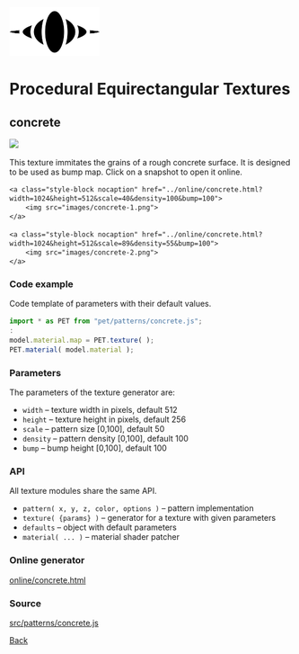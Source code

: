 <img class="logo" src="../assets/logo/logo-big.png">


# Procedural Equirectangular Textures


## concrete
<img src="images/concrete.jpg">

This texture immitates the grains of a rough concrete 
surface. It is designed to be used as bump map. Click on a
snapshot to open it online.

<p class="gallery">

	<a class="style-block nocaption" href="../online/concrete.html?width=1024&height=512&scale=40&density=100&bump=100">
		<img src="images/concrete-1.png">
	</a>

	<a class="style-block nocaption" href="../online/concrete.html?width=1024&height=512&scale=89&density=55&bump=100">
		<img src="images/concrete-2.png">
	</a>

</p>


### Code example

Code template of parameters with their default values.

```js
import * as PET from "pet/patterns/concrete.js";
:
model.material.map = PET.texture( );
PET.material( model.material );
```



### Parameters

The parameters of the texture generator are:

* `width` &ndash; texture width in pixels, default 512
* `height` &ndash; texture height in pixels, default 256
* `scale` &ndash; pattern size [0,100], default 50
* `density` &ndash; pattern density [0,100], default 100
* `bump` &ndash; bump height [0,100], default 100



### API

All texture modules share the same API.

* `pattern( x, y, z, color, options )` &ndash; pattern implementation
* `texture( {params} )` &ndash; generator for a texture with given parameters
* `defaults` &ndash; object with default parameters
* `material( ... )` &ndash; material shader patcher



### Online generator

[online/concrete.html](../online/concrete.html)



### Source

[src/patterns/concrete.js](https://github.com/boytchev/texture-generator/blob/main/src/patterns/concrete.js)


		
<div class="footnote">
	<a href="#" onclick="window.history.back(); return false;">Back</a>
</div>